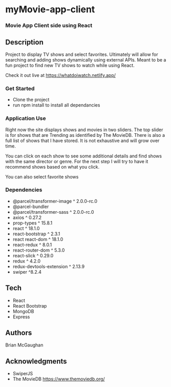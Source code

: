 # myMovie-app-client
 
### Movie App Client side using React

## Description

Project to display TV shows and select favorites. Ultimately will allow for searching and adding shows dynamically using external APIs. Meant to be a fun project to find new TV shows to watch while using React.

Check it out live at https://whatdoiwatch.netlify.app/



### Get Started

- Clone the project
- run npm install to install all dependancies

### Application Use

Right now the site displays shows and movies in two sliders. The top slider is for shows that are Trending as identified by The MovieDB. There is also a full list of shows that I have stored. It is not exhaustive and will grow over time.

You can click on each show to see some additional details and find shows with the same director or genre. For the next step I will try to have it recommend shows based on what you click.

You can also select favorite shows


### Dependencies
- @parcel/transformer-image ^ 2.0.0-rc.0
- @parcel-bundler
- @parcel/transformer-sass ^ 2.0.0-rc.0
- axios ^ 0.27.2
- prop-types ^ 15.8.1
- react ^ 18.1.0
- react-bootstrap ^ 2.3.1
- react react-dom ^ 18.1.0
- react-redux ^ 8.0.1
- react-router-dom ^ 5.3.0
- react-slick ^ 0.29.0
- redux ^ 4.2.0
- redux-devtools-extension ^ 2.13.9
- swiper ^8.2.4

## Tech
- React
- React Bootstrap
- MongoDB
- Express

## Authors

Brian McGaughan

## Acknowledgments

- SwiperJS
- The MovieDB https://www.themoviedb.org/

